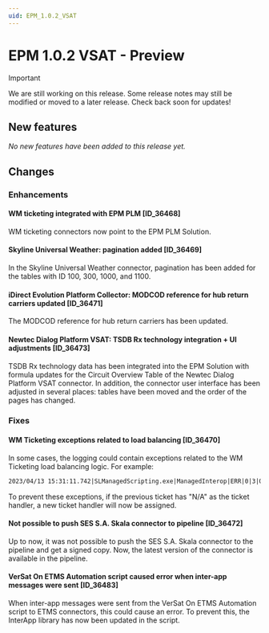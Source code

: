 ```yaml
---
uid: EPM_1.0.2_VSAT
---
```


# EPM 1.0.2 VSAT - Preview

> [!IMPORTANT]
> We are still working on this release. Some release notes may still be modified or moved to a later release. Check back soon for updates!

## New features

*No new features have been added to this release yet.*

## Changes

### Enhancements

#### WM ticketing integrated with EPM PLM [ID_36468]

WM ticketing connectors now point to the EPM PLM Solution.

#### Skyline Universal Weather: pagination added [ID_36469]

In the Skyline Universal Weather connector, pagination has been added for the tables with ID 100, 300, 1000, and 1100.

#### iDirect Evolution Platform Collector: MODCOD reference for hub return carriers updated [ID_36471]

The MODCOD reference for hub return carriers has been updated.

#### Newtec Dialog Platform VSAT: TSDB Rx technology integration + UI adjustments [ID_36473]

TSDB Rx technology data has been integrated into the EPM Solution with formula updates for the Circuit Overview Table of the Newtec Dialog Platform VSAT connector. In addition, the connector user interface has been adjusted in several places: tables have been moved and the order of the pages has changed.

### Fixes

#### WM Ticketing exceptions related to load balancing [ID_36470]

In some cases, the logging could contain exceptions related to the WM Ticketing load balancing logic. For example:

```txt
2023/04/13 15:31:11.742|SLManagedScripting.exe|ManagedInterop|ERR|0|3|QA1|ProcessIncomingEvent|Error processing incoming event. System.IndexOutOfRangeException: Index was outside the bounds of the array. at QAction.LoadBalancing(SLProtocolExt protocol, List`1 receivedRowsData, List`1 listToSend, List`1 listOfEtms) at QAction.LoadBalancingLogic(SLProtocolExt protocol, List`1 receivedRowsData, List`1 listToSend) at QAction.TicketProcess(SLProtocolExt protocol, List`1 diagnosticTableEntries, ConcurrentBag`1 processedRows, List`1 receivedRowsData) at QAction.ProcessIncomingEvent(SLProtocolExt protocol, List`1 diagnosticTableEntries)
```

To prevent these exceptions, if the previous ticket has "N/A" as the ticket handler, a new ticket handler will now be assigned.

#### Not possible to push SES S.A. Skala connector to pipeline [ID_36472]

Up to now, it was not possible to push the SES S.A. Skala connector to the pipeline and get a signed copy. Now, the latest version of the connector is available in the pipeline.

#### VerSat On ETMS Automation script caused error when inter-app messages were sent [ID_36483]

When inter-app messages were sent from the VerSat On ETMS Automation script to ETMS connectors, this could cause an error. To prevent this, the InterApp library has now been updated in the script.
